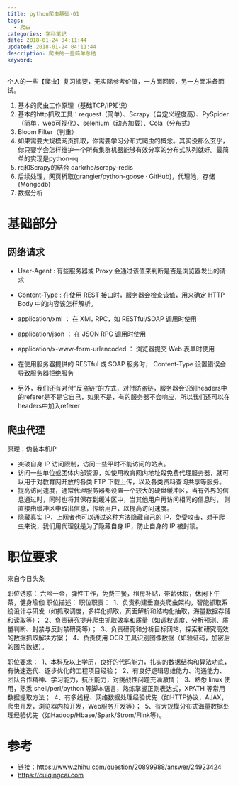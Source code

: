 ```yaml
---
title: python爬虫基础-01
tags:
  - 爬虫
categories: 学科笔记
date: 2018-01-24 04:11:44
updated: 2018-01-24 04:11:44
description: 爬虫的一些简单总结
keyword: 
---
```



个人的一些【爬虫】复习摘要，无实际参考价值，一方面回顾，另一方面准备面试。


<!-- more -->


1. 基本的爬虫工作原理（基础TCP/IP知识）
2. 基本的http抓取工具：request（简单）、Scrapy（自定义程度高）、PySpider（简单，web可视化）、selenium（动态加载）、Cola（分布式）
3. Bloom Filter（判重）
4. 如果需要大规模网页抓取，你需要学习分布式爬虫的概念。其实没那么玄乎，你只要学会怎样维护一个所有集群机器能够有效分享的分布式队列就好。最简单的实现是python-rq
5. rq和Scrapy的结合 darkrho/scrapy-redis  
6. 后续处理，网页析取(grangier/python-goose · GitHub)，代理池，存储(Mongodb)
7. 数据分析


# 基础部分
## 网络请求

- User-Agent : 有些服务器或 Proxy 会通过该值来判断是否是浏览器发出的请求
- Content-Type : 在使用 REST 接口时，服务器会检查该值，用来确定 HTTP Body 中的内容该怎样解析。
- application/xml ： 在 XML RPC，如 RESTful/SOAP 调用时使用
- application/json ： 在 JSON RPC 调用时使用
- application/x-www-form-urlencoded ： 浏览器提交 Web 表单时使用
- 在使用服务器提供的 RESTful 或 SOAP 服务时， Content-Type 设置错误会导致服务器拒绝服务

- 另外，我们还有对付”反盗链”的方式，对付防盗链，服务器会识别headers中的referer是不是它自己，如果不是，有的服务器不会响应，所以我们还可以在headers中加入referer

## 爬虫代理

原理：伪装本机IP

* 突破自身 IP 访问限制，访问一些平时不能访问的站点。
* 访问一些单位或团体内部资源，如使用教育网内地址段免费代理服务器，就可以用于对教育网开放的各类 FTP 下载上传，以及各类资料查询共享等服务。
* 提高访问速度，通常代理服务器都设置一个较大的硬盘缓冲区，当有外界的信息通过时，同时也将其保存到缓冲区中，当其他用户再访问相同的信息时， 则直接由缓冲区中取出信息，传给用户，以提高访问速度。
* 隐藏真实 IP，上网者也可以通过这种方法隐藏自己的 IP，免受攻击，对于爬虫来说，我们用代理就是为了隐藏自身 IP，防止自身的 IP 被封锁。


# 职位要求

来自今日头条

职位诱惑：
六险一金，弹性工作，免费三餐，租房补贴，带薪休假，休闲下午茶，健身瑜伽
职位描述：
职位职责： 
1、负责构建垂直类爬虫架构，智能抓取系统设计与研发（如抓取调度，多样化抓取，页面解析和结构化抽取，海量数据存储和读取等）； 
2、负责研究提升爬虫抓取效率和质量（如调权调度、分析预测、质量判断、封禁与反封禁研究等）； 
3、负责研究和分析目标网站，探索和研究高效的数据抓取解决方案； 
4、负责使用 OCR 工具识别图像数据（如验证码，加密后的图片数据）。 

职位要求： 
1、本科及以上学历，良好的代码能力，扎实的数据结构和算法功底，有快速迭代、逐步优化的工程项目经验； 
2、有良好逻辑思维能力、沟通能力、团队合作精神、学习能力，抗压能力，对挑战性问题充满激情； 
3、熟悉 linux 使用，熟悉 shell/perl/python 等脚本语言，熟练掌握正则表达式，XPATH 等常用数据提取方法； 
4、有多线程、网络数据处理经验优先（如HTTP协议，AJAX，爬虫开发，浏览器内核开发，Web服务开发等）； 
5、有大规模分布式海量数据处理经验优先（如Hadoop/Hbase/Spark/Strom/Flink等）。
# 参考

- 链接：https://www.zhihu.com/question/20899988/answer/24923424
- https://cuiqingcai.com

